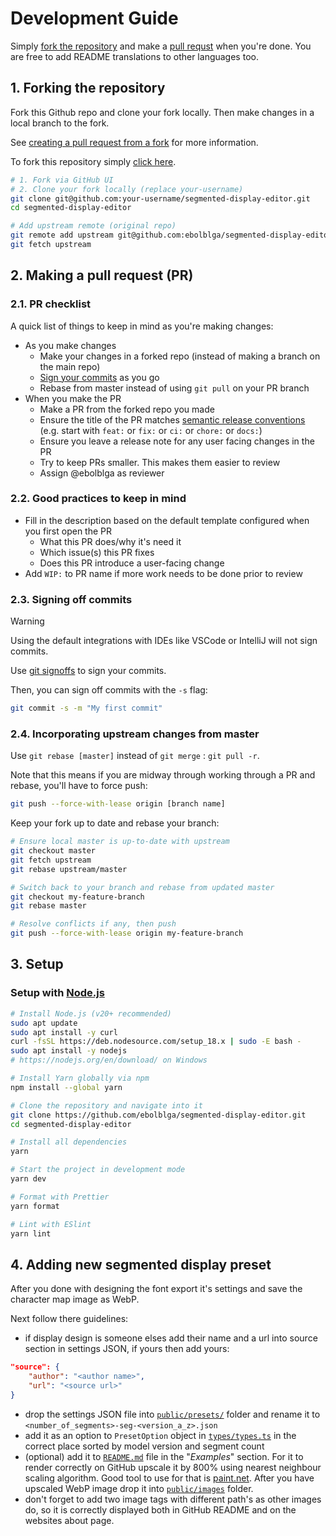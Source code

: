 # Development Guide

Simply [fork the repository](#1-forking-the-repository) and make a [pull requst](#2-making-a-pull-request-pr) when you're done. You are free to add README translations to other languages too.

## 1. Forking the repository

Fork this Github repo and clone your fork locally. Then make changes in a local branch to the fork.

See [creating a pull request from a fork](https://docs.github.com/en/github/collaborating-with-pull-requests/proposing-changes-to-your-work-with-pull-requests/creating-a-pull-request-from-a-fork) for more information.

To fork this repository simply [click here](https://github.com/ebolblga/segmented-display-editor/fork).

```bash
# 1. Fork via GitHub UI
# 2. Clone your fork locally (replace your-username)
git clone git@github.com:your-username/segmented-display-editor.git
cd segmented-display-editor

# Add upstream remote (original repo)
git remote add upstream git@github.com:ebolblga/segmented-display-editor.git
git fetch upstream
```

## 2. Making a pull request (PR)

### 2.1. PR checklist

A quick list of things to keep in mind as you're making changes:

- As you make changes
    - Make your changes in a forked repo (instead of making a branch on the main repo)
    - [Sign your commits](#23-signing-off-commits) as you go
    - Rebase from master instead of using `git pull` on your PR branch
- When you make the PR
    - Make a PR from the forked repo you made
    - Ensure the title of the PR matches [semantic release conventions](https://gist.github.com/qoomon/5dfcdf8eec66a051ecd85625518cfd13) (e.g. start with `feat:` or `fix:` or `ci:` or `chore:` or `docs:`)
    - Ensure you leave a release note for any user facing changes in the PR
    - Try to keep PRs smaller. This makes them easier to review
    - Assign @ebolblga as reviewer

### 2.2. Good practices to keep in mind

- Fill in the description based on the default template configured when you first open the PR
    - What this PR does/why it's need it
    - Which issue(s) this PR fixes
    - Does this PR introduce a user-facing change
- Add `WIP:` to PR name if more work needs to be done prior to review

### 2.3. Signing off commits

> [!WARNING]
> Using the default integrations with IDEs like VSCode or IntelliJ will not sign commits.

Use [git signoffs](https://docs.github.com/en/github/authenticating-to-github/managing-commit-signature-verification) to sign your commits.

Then, you can sign off commits with the `-s` flag:

```bash
git commit -s -m "My first commit"
```

### 2.4. Incorporating upstream changes from master

Use `git rebase [master]` instead of `git merge` : `git pull -r`.

Note that this means if you are midway through working through a PR and rebase, you'll have to force push:

```bash
git push --force-with-lease origin [branch name]
```

Keep your fork up to date and rebase your branch:

```bash
# Ensure local master is up-to-date with upstream
git checkout master
git fetch upstream
git rebase upstream/master

# Switch back to your branch and rebase from updated master
git checkout my-feature-branch
git rebase master

# Resolve conflicts if any, then push
git push --force-with-lease origin my-feature-branch
```

## 3. Setup

### Setup with [Node.js](https://nodejs.org/en/)

```bash
# Install Node.js (v20+ recommended)
sudo apt update
sudo apt install -y curl
curl -fsSL https://deb.nodesource.com/setup_18.x | sudo -E bash -
sudo apt install -y nodejs
# https://nodejs.org/en/download/ on Windows

# Install Yarn globally via npm
npm install --global yarn

# Clone the repository and navigate into it
git clone https://github.com/ebolblga/segmented-display-editor.git
cd segmented-display-editor

# Install all dependencies
yarn

# Start the project in development mode
yarn dev

# Format with Prettier
yarn format

# Lint with ESlint
yarn lint
```

## 4. Adding new segmented display preset

After you done with designing the font export it's settings and save the character map image as WebP.

Next follow there guidelines:

- if display design is someone elses add their name and a url into source section in settings JSON, if yours then add yours:

```json
"source": {
    "author": "<author name>",
    "url": "<source url>"
}
```

- drop the settings JSON file into [`public/presets/`](https://github.com/ebolblga/segmented-display-editor/tree/main/public/presets) folder and rename it to `<number_of_segments>-seg-<version_a_z>.json`
- add it as an option to `PresetOption` object in [`types/types.ts`](https://github.com/ebolblga/segmented-display-editor/blob/main/types/types.ts#L38) in the correct place sorted by model version and segment count
- (optional) add it to [`README.md`](https://github.com/ebolblga/segmented-display-editor/blob/main/README.md#examples) file in the "_Examples_" section. For it to render correctly on GitHub upscale it by 800% using nearest neighbour scaling algorithm. Good tool to use for that is [paint.net](https://www.getpaint.net/download.html). After you have upscaled WebP image drop it into [`public/images`](https://github.com/ebolblga/segmented-display-editor/tree/main/public/images) folder.
- don't forget to add two image tags with different path's as other images do, so it is correctly displayed both in GitHub README and on the websites about page.
